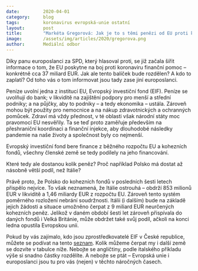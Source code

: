 ```yaml
---
date:         2020-04-01
category:     blog
tags:         koronavirus evropská-unie ostatní
layout:       post
title:        "Markéta Gregorová: Jak je to s těmi penězi od EU proti koronaviru?"
image:        /assets/img/articles/2020/gregorova.png
author:       Mediální odbor
--- 
```



Díky panu europoslanci za SPD, který hlasoval proti, se již začala šířit informace o tom, že EU poskytne na boj proti koronaviru finanční pomoc – konkrétně cca 37 miliard EUR. Jak ale tento balíček bude rozdělen? A kdo to zaplatí? Od toho vás o tom informovat jsou tady zase jiní europoslanci.
 
Peníze uvolní jedna z institucí EU, Evropský investiční fond (EIF). Peníze se uvolňují do bank; v likviditě na zajištění podpory pro menší a střední podniky; a na půjčky, aby to podniky – a tedy ekonomika – ustála. Zároveň mohou být použity pro nemocnice a na nákup zdravotnických a ochranných pomůcek. Zdraví má vždy přednost, v té oblasti však národní státy moc pravomocí EU nesvěřily. Ta se teď proto zaměřuje především na přeshraniční koordinaci a finanční injekce, aby dlouhodobé následky pandemie na naše životy a společnost byly co nejmenší.
 
Evropský investiční fond bere finance z běžného rozpočtu EU a kohezních fondů, všechny členské země se tedy podílely na jeho financování.
 
Které tedy ale dostanou kolik peněz? Proč například Polsko má dostat až násobně větší podíl, než Itálie?
 
Právě proto, že Polsko do kohezních fondů v posledních šesti letech přispělo nejvíce. To však neznamená, že Itálie ostrouhá – obdrží 853 milionů EUR v likviditě a 1,46 miliardy EUR z rozpočtu EU. Zároveň tento systém poměrného rozložení nebrání soudržnosti. Itálii (i dalším) bude na základě jejich žádosti a situace umožněno čerpat z 9 miliard EUR neurčených kohezních peněz. Jelikož v daném období šesti let zároveň přispívala do daných fondů i Velká Británie, může obdržet také svůj podíl, ačkoli na konci ledna opustila Evropskou unii.
 
Pokud by vás zajímalo, kdo jsou zprostředkovatelé EIF v České republice, můžete se podívat na tento [seznam](https://www.eif.org/what_we_do/where/cz/index.htm). Kolik můžeme čerpat my i další země se dozvíte v tabulce níže. Nebojte se angličtiny, podle italského příkladu výše si snadno částky rozdělíte. A nebojte se ptát – Evropská unie i europoslanci jsou tu pro vás (nejen) v těchto náročných časech.


